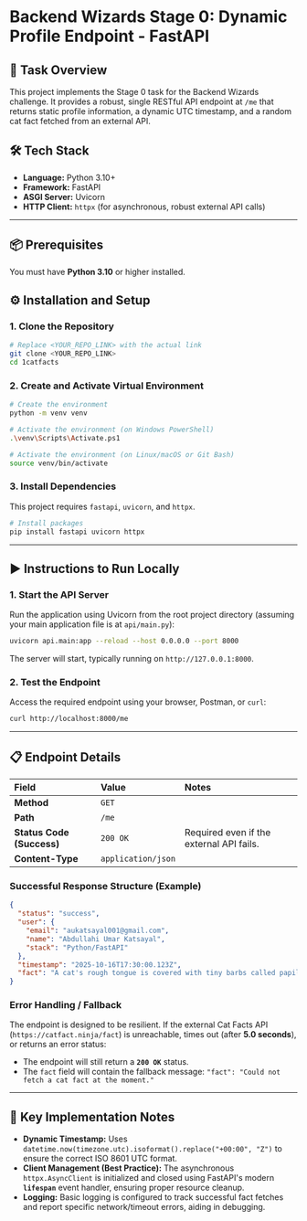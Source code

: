 # Backend Wizards Stage 0: Dynamic Profile Endpoint - FastAPI

## 🎯 Task Overview

This project implements the Stage 0 task for the Backend Wizards challenge. It provides a robust, single RESTful API endpoint at `/me` that returns static profile information, a dynamic UTC timestamp, and a random cat fact fetched from an external API.

## 🛠️ Tech Stack

  * **Language:** Python 3.10+
  * **Framework:** FastAPI
  * **ASGI Server:** Uvicorn
  * **HTTP Client:** `httpx` (for asynchronous, robust external API calls)

-----

## 📦 Prerequisites

You must have **Python 3.10** or higher installed.

## ⚙️ Installation and Setup

### 1\. Clone the Repository

```bash
# Replace <YOUR_REPO_LINK> with the actual link
git clone <YOUR_REPO_LINK>
cd 1catfacts
```

### 2\. Create and Activate Virtual Environment

```bash
# Create the environment
python -m venv venv

# Activate the environment (on Windows PowerShell)
.\venv\Scripts\Activate.ps1

# Activate the environment (on Linux/macOS or Git Bash)
source venv/bin/activate
```

### 3\. Install Dependencies

This project requires `fastapi`, `uvicorn`, and `httpx`.

```bash
# Install packages
pip install fastapi uvicorn httpx
```

-----

## ▶️ Instructions to Run Locally

### 1\. Start the API Server

Run the application using Uvicorn from the root project directory (assuming your main application file is at `api/main.py`):

```bash
uvicorn api.main:app --reload --host 0.0.0.0 --port 8000
```

The server will start, typically running on `http://127.0.0.1:8000`.

### 2\. Test the Endpoint

Access the required endpoint using your browser, Postman, or `curl`:

```bash
curl http://localhost:8000/me
```

-----

## 📋 Endpoint Details

| Field | Value | Notes |
| :--- | :--- | :--- |
| **Method** | `GET` |
| **Path** | `/me` |
| **Status Code (Success)** | `200 OK` | Required even if the external API fails. |
| **Content-Type** | `application/json` |

### **Successful Response Structure (Example)**

```json
{
  "status": "success",
  "user": {
    "email": "aukatsayal001@gmail.com",
    "name": "Abdullahi Umar Katsayal",
    "stack": "Python/FastAPI"
  },
  "timestamp": "2025-10-16T17:30:00.123Z",
  "fact": "A cat's rough tongue is covered with tiny barbs called papillae."
}
```

### **Error Handling / Fallback**

The endpoint is designed to be resilient. If the external Cat Facts API (`https://catfact.ninja/fact`) is unreachable, times out (after **5.0 seconds**), or returns an error status:

  * The endpoint will still return a **`200 OK`** status.
  * The `fact` field will contain the fallback message:
    `"fact": "Could not fetch a cat fact at the moment."`

-----

## 🔑 Key Implementation Notes

  * **Dynamic Timestamp:** Uses `datetime.now(timezone.utc).isoformat().replace("+00:00", "Z")` to ensure the correct ISO 8601 UTC format.
  * **Client Management (Best Practice):** The asynchronous `httpx.AsyncClient` is initialized and closed using FastAPI's modern **`lifespan`** event handler, ensuring proper resource cleanup.
  * **Logging:** Basic logging is configured to track successful fact fetches and report specific network/timeout errors, aiding in debugging.
